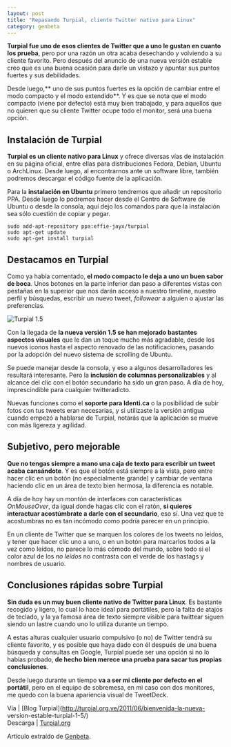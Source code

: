 ```yaml
---
layout: post
title: "Repasando Turpial, cliente Twitter nativo para Linux"
category: genbeta
---
```




**Turpial fue uno de esos clientes de Twitter que a uno le gustan en cuanto los prueba**, pero por una razón un otra acaba desechando y volviendo a su cliente favorito. Pero después del anuncio de una nueva versión estable creo que es una buena ocasión para darle un vistazo y apuntar sus puntos fuertes y sus debilidades.

Desde luego,** uno de sus puntos fuertes es la opción de cambiar entre el modo
compacto y el modo extendido**. Y es que se nota que el modo compacto (viene
por defecto) está muy bien trabajado, y para aquellos que no quieren que su
cliente Twitter ocupe todo el monitor, será una buena opción.  
  

## Instalación de Turpial

  
**Turpial es un cliente nativo para Linux** y ofrece diversas vías de instalación en su página oficial, entre ellas para distribuciones Fedora, Debian, Ubuntu o ArchLinux. Desde luego, al encontrarnos ante un software libre, también podremos descargar el código fuente de la aplicación.

Para la **instalación en Ubuntu** primero tendremos que añadir un repositorio
PPA. Desde luego lo podremos hacer desde el Centro de Software de Ubuntu o
desde la consola, aquí dejo los comandos para que la instalación sea sólo
cuestión de copiar y pegar.

    
    
    sudo add-apt-repository ppa:effie-jayx/turpial
    sudo apt-get update
    sudo apt-get install turpial

## Destacamos en Turpial

  
Como ya había comentado, **el modo compacto le deja a uno un buen sabor de
boca**. Unos botones en la parte inferior dan paso a diferentes vistas con
pestañas en la superior que nos darán acceso a nuestro timeline, nuestro
perfil y búsquedas, escribir un nuevo tweet, _followear_ a alguien o ajustar
las preferencias.

![Turpial 1.5](http://img.genbeta.com/2011/06/turpial-about.jpg)

Con la llegada de **la nueva versión 1.5 se han mejorado bastantes aspectos
visuales** que le dan un toque mucho más agradable, desde los nuevos iconos
hasta el aspecto renovado de las notificaciones, pasando por la adopción del
nuevo sistema de scrolling de Ubuntu.

Se puede manejar desde la consola, y eso a algunos desarrolladores les
resultará interesante. Pero la **inclusión de columnas personalizables** y al
alcance del clic con el botón secundario ha sido un gran paso. A día de hoy,
imprescindible para cualquier twitteradicto.

Nuevas funciones como el **soporte para Identi.ca** o la posibilidad de subir
fotos con tus tweets eran necesarias, y si utilizaste la versión antigua
cuando empezó a hablarse de Turpial, notarás que la aplicación se mueve con
más ligereza y agilidad.

## Subjetivo, pero mejorable

  
**Que no tengas siempre a mano una caja de texto para escribir un tweet acaba cansándote**. Y es que el botón está siempre a la vista, pero entre hacer clic en un botón (no especialmente grande) y cambiar de ventana haciendo clic en un área de texto bien hermosa, la diferencia es notable.

A día de hoy hay un montón de interfaces con características _OnMouseOver_, da
igual donde hagas clic con el ratón, **si quieres interactuar acostúmbrate a
darle con el secundario**, eso sí. Una vez que te acostumbras no es tan
incómodo como podría parecer en un principio.

En un cliente de Twitter que se marquen los colores de los tweets no leídos, y
tener que hacer clic uno a uno, o en un botón para marcarlos todos a la vez
como leídos, no parece lo más cómodo del mundo, sobre todo si el color azul de
los _no leídos_ no contrasta con el verde de los hastags y nombres de usuario.

## Conclusiones rápidas sobre Turpial

  
**Sin duda es un muy buen cliente nativo de Twitter para Linux**. Es bastante recogido y ligero, lo cual lo hace ideal para portátiles, pero la falta de atajos de teclado, y la ya famosa área de texto siempre visible para twittear siguen siendo un lastre cuando uno lo utiliza durante un tiempo.

A estas alturas cualquier usuario compulsivo (o no) de Twitter tendrá su
cliente favorito, y es posible que haya dado con él después de una buena
búsqueda y consultas en Google, Turpial puede ser una opción si no lo habías
probado, **de hecho bien merece una prueba para sacar tus propias
conclusiones**.

Desde luego durante un tiempo **va a ser mi cliente por defecto en el
portátil**, pero en el equipo de sobremesa, en mi caso con dos monitores, me
quedo con la buena apariencia visual de TweetDeck.

Vía | [Blog Turpial](http://turpial.org.ve/2011/06/bienvenida-la-nueva-
version-estable-turpial-1-5/)  
Descarga | [Turpial.org](http://turpial.org.ve/downloads/)

Artículo extraído de [Genbeta](http://www.genbeta.com).